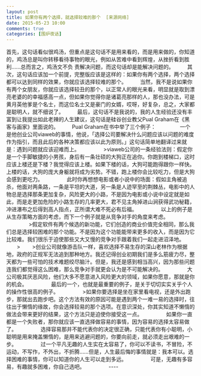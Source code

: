 ```yaml
---
layout: post
title: 如果你有两个选择，就选择较难的那个  [来源网络]
date: 2015-05-23 10:00
comments: true
categories: [围炉夜话]
---
```


  首先，这句话看似很鸡汤，但重点是这句话不是用来看的，而是用来做的，你知道的，鸡汤总是叫你转移看待事物的眼光，例如从苦难中看到辉煌，从挫折看到胜利……总而言之，鸡汤文不负    责解决问题，而这句话却是能解决问题的。 
　　 
其次，这句话应该加一个前提，完整版应该是这样的：如果你有两个选择，两个选择都可以达到同样的效果，你就应该选择较难的那个。 
　　 
当然，我不是说如果你有两个女朋友，你就应该选择较丑的那个，以正常人的眼光来看，明显就是取到漂亮老婆的的幸福感高一点，但如果你觉得你是诸葛亮那样的人，那也没办法，可是黄月英他爹是个名士，而这位名士又是豪门的女婿，哎呀，好复杂，总之，大家都是聪明人，就不细说了。 
　　 
最后，这句话不是我说的，我的人生经验还没有丰富到让我提出如此老辣的人生建议，这句话是硅谷创业教父Pual Graham在《黑客与画家》里面说的。 
　　 
Pual Graham在书中举了三个例子： 
　　 
　　一个是他创业公司viaweb的事情，他说，「选择公司要解决什么问题应该以问题的难度作为指引，而且此后的各种决策都应该以此为原则。」这句话简单地翻译过来就是：遇到问题就应该迎难而上。 
　　 
　　>viaweb公司的一条经验法则：假定你是一个手脚敏捷的小男孩，身后有一条壮硕的大狗正在追你。你跑到楼梯口，这时应该上楼还是下楼？我觉得应该上楼。如果下楼的话，大狗可能跑得跟你一样快。上楼的话，大狗的庞大身躯就将成为劣势。不错，跑上楼你会比较吃力，但是大狗会感到更吃力。 
　　 
　　此时你再想想电影或者小说中的场面：假如主角被追杀，他面对两条路，一条是平坦的大道，另一条是人迹罕至的荆棘丛，电影中的人物总是选择那条更加复杂，风险更大的小路，不是因为电影或小说中设定就是如此，而是走更加危险的小路生存的几率更大，君不见主角掉进山涧获得武功秘籍，冲进瀑布之后得到高人指点，正所谓大难不死必有后福。 
　　 
　　以上的例子是从生存策略方面的考虑，而下一个例子就是从竞争对手的角度来考虑。 
　　 
　　>假定软件有两个候选的新功能，它们创造的商业价值完全相同，那么我们总是选择较困难的那个功能。不是因为这个功能能带来更多的收入，而是因为它比较难。我们很乐于迫使那些又大又慢的竞争对手跟着我们一起走进沼泽地。 
　　> 
　　>创业公司就像游击队一样，喜欢选择不易生存的深山老林作为根据地，政府的正规军无法追到那种地方。我还记得创业初期我们是多么筋疲力尽，整天都为一些可怕的技术难题绞尽脑汁。但是，我还是感到相当高兴，因为那些问题连我们都觉得这么困难，那么竞争对手就更会认为是不可能解决的。 
　　 
　　大公司极其厌恶风险，他们大多不愿意进入风险更大的领域，如果你愿意，那就是你的机会。 
　　 
　　最后的一个，也就是最重要的例子，是关于切切实实关乎个人的操作性很高的例子。 
　　 
　　>如果你要选择是坐在家里看电视，还是外出跑步，那就出去跑步吧。这个方法有效的原因可能是遇到两个一难一易的选择时，往往出于懒惰的缘故，你会选择较易的那个选项。在意识深处，你其实知道不懒惰的做法会带来更好的结果，这个方法只是迫使你接受这一点。 
　　 
　　如果你一直都是一个失败者，那你就应该一直选择做容易的事情，因为容易的选择太容易做了。 
　　 
　　选择容易那并不能代表你的决定很正确，只能代表你有小聪明，小聪明是用来掩盖懒惰的，是用来逃避问题的，你要向前走，就必须走出艰难的一步。 
　　 
　　过一个平凡无趣的人生实在太容易了，你可以不读书，不冒险，不运动，不写作，不外出，不折腾……但是，人生最后悔的事情就是：我本可以。选择困难的事情，你可以知道你的人生可以走到多远。 
　　 
　　可是，无趣有多容易，有趣就多困难，你自己选吧。 
　　 
　　---- 
　　 